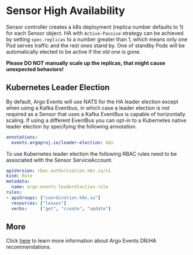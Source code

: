 # Sensor High Availability

Sensor controller creates a k8s deployment (replica number defaults to 1) for
each Sensor object. HA with `Active-Passive` strategy can be achieved by setting
`spec.replicas` to a number greater than 1, which means only one Pod serves
traffic and the rest ones stand by. One of standby Pods will be automatically
elected to be active if the old one is gone.

**Please DO NOT manually scale up the replicas, that might cause unexpected
behaviors!**

## Kubernetes Leader Election

By default, Argo Events will use NATS for the HA leader election except when
using a Kafka Eventbus, in which case a leader election is not required as a
Sensor that uses a Kafka EventBus is capable of horizontally scaling. If using
a different EventBus you can opt-in to a Kubernetes native leader election by
specifying the following annotation.
```yaml
annotations:
  events.argoproj.io/leader-election: k8s
```

To use Kubernetes leader election the following RBAC rules need to be associated
with the Sensor ServiceAccount.
```yaml
apiVersion: rbac.authorization.k8s.io/v1
kind: Role
metadata:
  name: argo-events-leaderelection-role
rules:
- apiGroups: ["coordination.k8s.io"]
  resources: ["leases"]
  verbs:     ["get", "create", "update"]
```

## More

Click [here](../dr_ha_recommendations.md) to learn more information about Argo
Events DR/HA recommendations.
